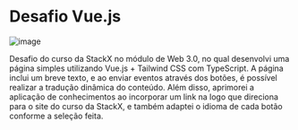 # Desafio Vue.js

![image](https://github.com/Lgsantos1908/stackx_web3_vue/assets/106356842/7403d1d5-13b7-4844-90e3-6a68bf7d18b1)

Desafio do curso da StackX no módulo de Web 3.0, no qual desenvolvi uma página simples utilizando Vue.js + Tailwind CSS com TypeScript. A página inclui um breve texto, e ao enviar eventos através dos botões, é possível realizar a tradução dinâmica do conteúdo. Além disso, aprimorei a aplicação de conhecimentos ao incorporar um link na logo que direciona para o site do curso da StackX, e também adaptei o idioma de cada botão conforme a seleção feita.
